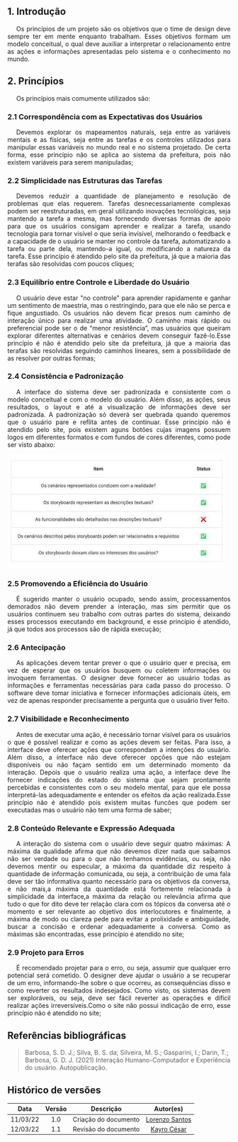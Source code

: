 ## 1. Introdução

<p style="text-indent: 20px; text-align: justify">
Os princípios de um projeto são os objetivos que o time de design deve sempre ter em mente enquanto trabalham. Esses objetivos formam um modelo conceitual, o qual deve auxiliar a interpretar o
relacionamento entre as ações e informações apresentadas pelo sistema e o conhecimento no mundo.
</p>

## 2. Princípios

<p style="text-indent: 20px; text-align: justify">
    Os princípios mais comumente utilizados são:    
</p>


### 2.1 Correspondência com as Expectativas dos Usuários
 <p style="text-indent: 20px; text-align: justify">Devemos explorar os mapeamentos naturais, seja entre as variáveis mentais e
    as físicas, seja entre as tarefas e os controles utilizados para manipular essas variáveis no mundo real e no sistema projetado. De certa forma, esse princípio não se aplica ao sistema da prefeitura, pois não existem variáveis para serem manipuladas;
    </p>

### 2.2 Simplicidade nas Estruturas das Tarefas
<p style="text-indent: 20px; text-align: justify">Devemos reduzir a quantidade de planejamento e
    resolução de problemas que elas requerem. Tarefas desnecessariamente complexas podem ser reestruturadas,
    em geral utilizando inovações tecnológicas, seja mantendo a tarefa a mesma, mas fornecendo diversas formas de
    apoio para que os usuários consigam aprender e realizar a tarefa, usando tecnologia para tornar visível o
    que seria invisível, melhorando o feedback e a capacidade de o usuário se manter no controle da tarefa, automatizando a tarefa ou parte dela, mantendo-a igual, ou modificando a natureza da tarefa. Esse princípio é atendido pelo site da prefeitura, já que a maioria das terafas são resolvidas com poucos cliques;</p>

### 2.3 Equilíbrio entre Controle e Liberdade do Usuário
<p style="text-indent: 20px; text-align: justify">O usuário deve estar "no controle" para aprender rapidamente e ganhar um sentimento de maestria, mas o restringindo, para que ele não se perca e fique angustiado. Os usuários não devem ficar presos num caminho de interação único para
realizar uma atividade. O caminho mais rápido ou preferencial pode ser o de “menor resistência”, mas
usuários que queiram explorar diferentes alternativas e cenários devem conseguir fazê-lo.Esse princípio é não é atendido pelo site da prefeitura, já que a maioria das terafas são resolvidas seguindo caminhos lineares, sem a possibilidade de as resolver por outras formas;</p>

### 2.4 Consistência e Padronização
<p style="text-indent: 20px; text-align: justify">A interface do sistema deve ser padronizada e consistente com o modelo conceitual e com o modelo do usuário. Além disso, as ações, seus resultados, o layout e até a visualização de informações deve ser padronizada. A padronização só deverá ser quebrada quando queremos que o usuário pare e reflita antes de continuar. Esse princípio não é atendido pelo site, pois existem aguns botões cujas imagens possuem logos em diferentes formatos e com fundos de cores diferentes, como pode ser visto abaixo:</p>

<img src="https://raw.githubusercontent.com/Interacao-Humano-Computador/2021.2-Prefeitura-de-Passo-Fundo/main/assets/img/botoes.png">

### 2.5 Promovendo a Eficiência do Usuário
<p style="text-indent: 20px; text-align: justify">
É sugerido manter o usuário ocupado,
sendo assim, processamentos demorados não devem prender a interação, mas sim permitir que os usuários
continuem seu trabalho com outras partes do sistema, deixando esses processos executando em background, e esse princípio é atendido, já que todos aos processos são de rápida execução;</p>

### 2.6 Antecipação
<p style="text-indent: 20px; text-align: justify">As aplicações devem tentar prever o que o usuário quer e precisa, em vez de esperar que os usuários
busquem ou coletem informações ou invoquem ferramentas. O designer deve fornecer ao usuário todas as
informações e ferramentas necessárias para cada passo do processo. O software deve tomar iniciativa e fornecer informações adicionais úteis,
em vez de apenas responder precisamente a pergunta que o usuário tiver feito.</p>

### 2.7 Visibilidade e Reconhecimento
<p style="text-indent: 20px; text-align: justify">Antes de executar uma ação, é necessário tornar visível para os usuários o
que é possível realizar e como as ações devem ser feitas. Para isso, a interface deve oferecer ações que
correspondam a intenções do usuário. Além disso, a interface não deve oferecer opções que não estejam
disponíveis ou não façam sentido em um determinado momento da interação. Depois que o usuário realiza
uma ação, a interface deve lhe fornecer indicações do estado do sistema que sejam prontamente percebidas
e consistentes com o seu modelo mental, para que ele possa interpretá-las adequadamente e entender os
efeitos da ação realizada.Esse princípio não é atendido pois existem muitas funcões que podem ser executadas mas o usuário não tem uma forma de saber;</p>

### 2.8 Conteúdo Relevante e Expressão Adequada
<p style="text-indent: 20px; text-align: justify">A interação do sistema com o usuário deve seguir quatro máximas: A máxima da qualidade afirma que não devemos dizer nada que saibamos não ser verdade ou para
o que não tenhamos evidências, ou seja, não devemos mentir ou especular, a máxima da quantidade
diz respeito à quantidade de informação comunicada, ou seja, a contribuição de uma fala deve ser tão informativa
quanto necessário para os objetivos da conversa, e não mais,a máxima da quantidade está
fortemente relacionada à simplicidade da interface,a máxima da relação ou relevância afirma que
tudo o que for dito deve ter relação clara com os tópicos da conversa até o momento e ser relevante ao
objetivo dos interlocutores e finalmente, a máxima de modo ou clareza pede para evitar a prolixidade
e ambiguidade, buscar a concisão e ordenar adequadamente a conversa. Como as máximas são encontradas, esse princípio é atendido no site;</p>

### 2.9 Projeto para Erros

<p style="text-indent: 20px; text-align: justify">É recomendado projetar para o erro, ou seja, assumir que qualquer erro potencial será cometido.
O designer deve ajudar o usuário a se recuperar de um erro, informando-lhe sobre o que ocorreu, as
consequências disso e como reverter os resultados indesejados. Como visto, os sistemas devem ser
exploráveis, ou seja, deve ser fácil reverter as operações e difícil realizar ações irreversíveis.Como o site não possui indicação de erro, esse princípio não é atendido no site;</p>




## Referências bibliográficas

> Barbosa, S. D. J.; Silva, B. S. da; Silveira, M. S.; Gasparini, I.; Darin, T.; Barbosa, G. D. J. (2021) Interação Humano-Computador e Experiência do usuário. Autopublicação.

## Histórico de versões

 | **Data**   | **Versão** | **Descrição**                            |                **Autor(es)**                 |
 | ---------- | :--------: | ---------------------------------------- | :------------------------------------------: |
 | 11/03/22 |    1.0     |    Criação do documento   |        [Lorenzo Santos](https://github.com/lorenzo7377)         |
 | 12/03/22 |    1.1     |    Revisão do documento   |        [Kayro César](https://github.com/kayrocesar)         |
 